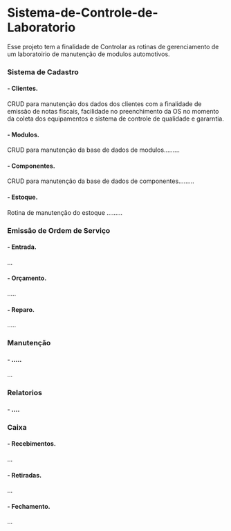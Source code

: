 # Sistema-de-Controle-de-Laboratorio

Esse projeto tem a finalidade de Controlar as rotinas de gerenciamento de um laboratoirio de manutenção de modulos automotivos.

### Sistema de Cadastro

#### - Clientes.
CRUD para manutenção dos dados dos clientes com a finalidade de emissão de notas fiscais, facilidade no preenchimento da OS no momento da coleta dos equipamentos e sistema de controle de qualidade e gararntia.
#### - Modulos.
CRUD para manutenção da base de dados de modulos.........
#### - Componentes.
CRUD para manutenção da base de dados de componentes.........
#### - Estoque.
Rotina de manutenção do estoque .........
 
### Emissão de Ordem de Serviço
#### - Entrada.
 ...
#### - Orçamento.
 .....
#### - Reparo.
 .....
### Manutenção
#### - .....
...
### Relatorios
#### - ....

### Caixa
#### - Recebimentos.
 ...
#### - Retiradas.
 ...
#### - Fechamento.
 ...
